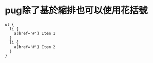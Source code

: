 # pug除了基於縮排也可以使用花括號

```
ul {
  li {
    a(href='#') Item 1
  }
  li {
    a(href='#') Item 2
  }
}
```